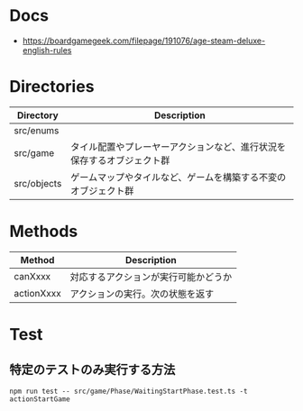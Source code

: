 
# Docs

- https://boardgamegeek.com/filepage/191076/age-steam-deluxe-english-rules

# Directories

|Directory|Description|
|---|---|
|src/enums||
|src/game|タイル配置やプレーヤーアクションなど、進行状況を保存するオブジェクト群|
|src/objects|ゲームマップやタイルなど、ゲームを構築する不変のオブジェクト群|

# Methods

|Method|Description|
|---|---|
|canXxxx|対応するアクションが実行可能かどうか|
|actionXxxx|アクションの実行。次の状態を返す|

# Test

## 特定のテストのみ実行する方法
```
npm run test -- src/game/Phase/WaitingStartPhase.test.ts -t actionStartGame
```